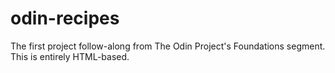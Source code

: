 # odin-recipes
The first project follow-along from The Odin Project's Foundations segment. This is entirely HTML-based.
